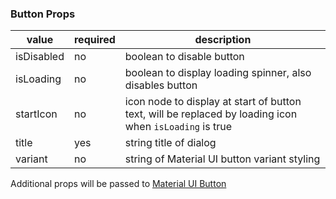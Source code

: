 ### Button Props

| value      | required | description                                                                                             |
| ---------- | -------- | ------------------------------------------------------------------------------------------------------- |
| isDisabled | no       | boolean to disable button                                                                               |
| isLoading  | no       | boolean to display loading spinner, also disables button                                                |
| startIcon  | no       | icon node to display at start of button text, will be replaced by loading icon when `isLoading` is true |
| title      | yes      | string title of dialog                                                                                  |
| variant    | no       | string of Material UI button variant styling                                                            |

Additional props will be passed to [Material UI Button](https://material-ui.com/api/button/)
